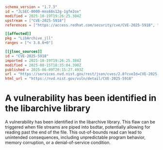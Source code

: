 ```toml
schema_version = "1.7.3"
id = "JLSEC-0000-mns68s12g-1gfe2ox"
modified = 2025-10-19T19:26:25.384Z
upstream = ["CVE-2025-5918"]
references = ["https://access.redhat.com/security/cve/CVE-2025-5918", "https://bugzilla.redhat.com/show_bug.cgi?id=2370877", "https://github.com/libarchive/libarchive/pull/2584", "https://github.com/libarchive/libarchive/releases/tag/v3.8.0"]

[[affected]]
pkg = "LibArchive_jll"
ranges = ["< 3.8.0+0"]

[[jlsec_sources]]
id = "CVE-2025-5918"
imported = 2025-10-19T19:26:25.384Z
modified = 2025-08-15T18:35:04.390Z
published = 2025-06-09T20:15:27.493Z
url = "https://services.nvd.nist.gov/rest/json/cves/2.0?cveId=CVE-2025-5918"
html_url = "https://nvd.nist.gov/vuln/detail/CVE-2025-5918"
```

# A vulnerability has been identified in the libarchive library

A vulnerability has been identified in the libarchive library. This flaw can be triggered when file streams are piped into bsdtar, potentially allowing for reading past the end of the file. This out-of-bounds read can lead to unintended consequences, including unpredictable program behavior, memory corruption, or a denial-of-service condition.

